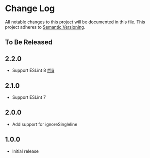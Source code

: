 # Change Log

All notable changes to this project will be documented in this file.
This project adheres to [Semantic Versioning](http://semver.org/).

## To Be Released

## 2.2.0

- Support ESLint 8 [#16](https://github.com/fxOne/eslint-plugin-sort-keys-shorthand/issues/14)
## 2.1.0

- Support ESLint 7

## 2.0.0

- Add support for ignoreSingleline

## 1.0.0

- Initial release

